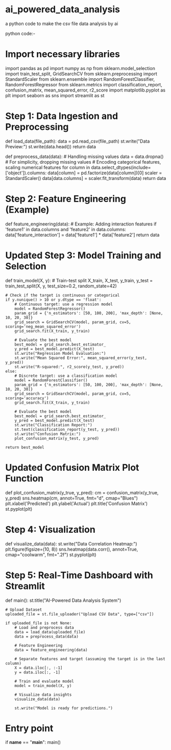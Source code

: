 # ai_powered_data_analysis
a python code to make the csv file data analysis by ai 

python code:-
# Import necessary libraries
import pandas as pd
import numpy as np
from sklearn.model_selection import train_test_split, GridSearchCV
from sklearn.preprocessing import StandardScaler
from sklearn.ensemble import RandomForestClassifier, RandomForestRegressor
from sklearn.metrics import classification_report, confusion_matrix, mean_squared_error, r2_score
import matplotlib.pyplot as plt
import seaborn as sns
import streamlit as st

# Step 1: Data Ingestion and Preprocessing
def load_data(file_path):
    data = pd.read_csv(file_path)
    st.write("Data Preview:")
    st.write(data.head())
    return data

def preprocess_data(data):
    # Handling missing values
    data = data.dropna()  # For simplicity, dropping missing values
    # Encoding categorical features, scaling numerical features
    for column in data.select_dtypes(include=['object']).columns:
        data[column] = pd.factorize(data[column])[0]
    scaler = StandardScaler()
    data[data.columns] = scaler.fit_transform(data)
    return data

# Step 2: Feature Engineering (Example)
def feature_engineering(data):
    # Example: Adding interaction features
    if 'feature1' in data.columns and 'feature2' in data.columns:
        data['feature_interaction'] = data['feature1'] * data['feature2']
    return data

# Updated Step 3: Model Training and Selection
def train_model(X, y):
    # Train-test split
    X_train, X_test, y_train, y_test = train_test_split(X, y, test_size=0.2, random_state=42)

    # Check if the target is continuous or categorical
    if y.nunique() > 10 or y.dtype == 'float':
        # Continuous target: use a regression model
        model = RandomForestRegressor()
        param_grid = {'n_estimators': [50, 100, 200], 'max_depth': [None, 10, 20, 30]}
        grid_search = GridSearchCV(model, param_grid, cv=5, scoring='neg_mean_squared_error')
        grid_search.fit(X_train, y_train)
        
        # Evaluate the best model
        best_model = grid_search.best_estimator_
        y_pred = best_model.predict(X_test)
        st.write("Regression Model Evaluation:")
        st.write("Mean Squared Error:", mean_squared_error(y_test, y_pred))
        st.write("R-squared:", r2_score(y_test, y_pred))
    else:
        # Discrete target: use a classification model
        model = RandomForestClassifier()
        param_grid = {'n_estimators': [50, 100, 200], 'max_depth': [None, 10, 20, 30]}
        grid_search = GridSearchCV(model, param_grid, cv=5, scoring='accuracy')
        grid_search.fit(X_train, y_train)
        
        # Evaluate the best model
        best_model = grid_search.best_estimator_
        y_pred = best_model.predict(X_test)
        st.write("Classification Report:")
        st.text(classification_report(y_test, y_pred))
        st.write("Confusion Matrix:")
        plot_confusion_matrix(y_test, y_pred)
    
    return best_model

# Updated Confusion Matrix Plot Function
def plot_confusion_matrix(y_true, y_pred):
    cm = confusion_matrix(y_true, y_pred)
    sns.heatmap(cm, annot=True, fmt="d", cmap="Blues")
    plt.xlabel('Predicted')
    plt.ylabel('Actual')
    plt.title('Confusion Matrix')
    st.pyplot(plt)

# Step 4: Visualization
def visualize_data(data):
    st.write("Data Correlation Heatmap:")
    plt.figure(figsize=(10, 8))
    sns.heatmap(data.corr(), annot=True, cmap="coolwarm", fmt=".2f")
    st.pyplot(plt)

# Step 5: Real-Time Dashboard with Streamlit
def main():
    st.title("AI-Powered Data Analysis System")
    
    # Upload Dataset
    uploaded_file = st.file_uploader("Upload CSV Data", type=["csv"])
    
    if uploaded_file is not None:
        # Load and preprocess data
        data = load_data(uploaded_file)
        data = preprocess_data(data)
        
        # Feature Engineering
        data = feature_engineering(data)
        
        # Separate features and target (assuming the target is in the last column)
        X = data.iloc[:, :-1]
        y = data.iloc[:, -1]
        
        # Train and evaluate model
        model = train_model(X, y)
        
        # Visualize data insights
        visualize_data(data)
    
        st.write("Model is ready for predictions.")

# Entry point
if __name__ == "__main__":
    main()
